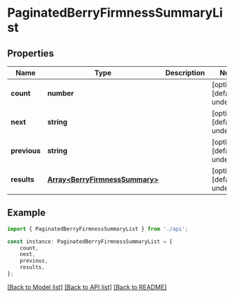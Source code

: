 # PaginatedBerryFirmnessSummaryList


## Properties

Name | Type | Description | Notes
------------ | ------------- | ------------- | -------------
**count** | **number** |  | [optional] [default to undefined]
**next** | **string** |  | [optional] [default to undefined]
**previous** | **string** |  | [optional] [default to undefined]
**results** | [**Array&lt;BerryFirmnessSummary&gt;**](BerryFirmnessSummary.md) |  | [optional] [default to undefined]

## Example

```typescript
import { PaginatedBerryFirmnessSummaryList } from './api';

const instance: PaginatedBerryFirmnessSummaryList = {
    count,
    next,
    previous,
    results,
};
```

[[Back to Model list]](../README.md#documentation-for-models) [[Back to API list]](../README.md#documentation-for-api-endpoints) [[Back to README]](../README.md)
